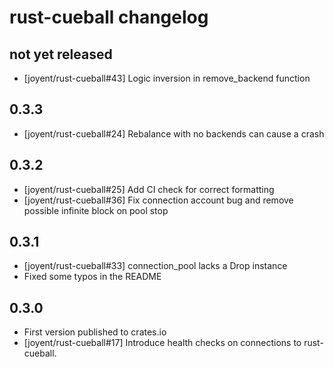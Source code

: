 # rust-cueball changelog

## not yet released

- [joyent/rust-cueball#43] Logic inversion in remove_backend function

## 0.3.3

- [joyent/rust-cueball#24] Rebalance with no backends can cause a crash

## 0.3.2

- [joyent/rust-cueball#25] Add CI check for correct formatting
- [joyent/rust-cueball#36] Fix connection account bug and remove possible infinite block on pool stop

## 0.3.1

- [joyent/rust-cueball#33] connection_pool lacks a Drop instance
- Fixed some typos in the README

## 0.3.0

- First version published to crates.io
- [joyent/rust-cueball#17] Introduce health checks on connections to rust-cueball.

